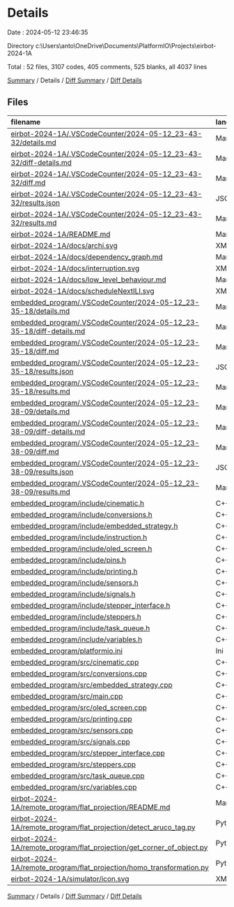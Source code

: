 # Details

Date : 2024-05-12 23:46:35

Directory c:\\Users\\anto\\OneDrive\\Documents\\PlatformIO\\Projects\\eirbot-2024-1A

Total : 52 files,  3107 codes, 405 comments, 525 blanks, all 4037 lines

[Summary](results.md) / Details / [Diff Summary](diff.md) / [Diff Details](diff-details.md)

## Files
| filename | language | code | comment | blank | total |
| :--- | :--- | ---: | ---: | ---: | ---: |
| [eirbot-2024-1A/.VSCodeCounter/2024-05-12_23-43-32/details.md](/eirbot-2024-1A/.VSCodeCounter/2024-05-12_23-43-32/details.md) | Markdown | 56 | 0 | 6 | 62 |
| [eirbot-2024-1A/.VSCodeCounter/2024-05-12_23-43-32/diff-details.md](/eirbot-2024-1A/.VSCodeCounter/2024-05-12_23-43-32/diff-details.md) | Markdown | 56 | 0 | 6 | 62 |
| [eirbot-2024-1A/.VSCodeCounter/2024-05-12_23-43-32/diff.md](/eirbot-2024-1A/.VSCodeCounter/2024-05-12_23-43-32/diff.md) | Markdown | 31 | 0 | 7 | 38 |
| [eirbot-2024-1A/.VSCodeCounter/2024-05-12_23-43-32/results.json](/eirbot-2024-1A/.VSCodeCounter/2024-05-12_23-43-32/results.json) | JSON | 1 | 0 | 0 | 1 |
| [eirbot-2024-1A/.VSCodeCounter/2024-05-12_23-43-32/results.md](/eirbot-2024-1A/.VSCodeCounter/2024-05-12_23-43-32/results.md) | Markdown | 31 | 0 | 7 | 38 |
| [eirbot-2024-1A/README.md](/eirbot-2024-1A/README.md) | Markdown | 3 | 0 | 2 | 5 |
| [eirbot-2024-1A/docs/archi.svg](/eirbot-2024-1A/docs/archi.svg) | XML | 283 | 0 | 0 | 283 |
| [eirbot-2024-1A/docs/dependency_graph.md](/eirbot-2024-1A/docs/dependency_graph.md) | Markdown | 3 | 0 | 2 | 5 |
| [eirbot-2024-1A/docs/interruption.svg](/eirbot-2024-1A/docs/interruption.svg) | XML | 296 | 0 | 0 | 296 |
| [eirbot-2024-1A/docs/low_level_behaviour.md](/eirbot-2024-1A/docs/low_level_behaviour.md) | Markdown | 81 | 0 | 16 | 97 |
| [eirbot-2024-1A/docs/scheduleNextILI.svg](/eirbot-2024-1A/docs/scheduleNextILI.svg) | XML | 323 | 0 | 0 | 323 |
| [embedded_program/.VSCodeCounter/2024-05-12_23-35-18/details.md](/embedded_program/.VSCodeCounter/2024-05-12_23-35-18/details.md) | Markdown | 36 | 0 | 6 | 42 |
| [embedded_program/.VSCodeCounter/2024-05-12_23-35-18/diff-details.md](/embedded_program/.VSCodeCounter/2024-05-12_23-35-18/diff-details.md) | Markdown | 9 | 0 | 6 | 15 |
| [embedded_program/.VSCodeCounter/2024-05-12_23-35-18/diff.md](/embedded_program/.VSCodeCounter/2024-05-12_23-35-18/diff.md) | Markdown | 12 | 0 | 7 | 19 |
| [embedded_program/.VSCodeCounter/2024-05-12_23-35-18/results.json](/embedded_program/.VSCodeCounter/2024-05-12_23-35-18/results.json) | JSON | 1 | 0 | 0 | 1 |
| [embedded_program/.VSCodeCounter/2024-05-12_23-35-18/results.md](/embedded_program/.VSCodeCounter/2024-05-12_23-35-18/results.md) | Markdown | 19 | 0 | 7 | 26 |
| [embedded_program/.VSCodeCounter/2024-05-12_23-38-09/details.md](/embedded_program/.VSCodeCounter/2024-05-12_23-38-09/details.md) | Markdown | 40 | 0 | 6 | 46 |
| [embedded_program/.VSCodeCounter/2024-05-12_23-38-09/diff-details.md](/embedded_program/.VSCodeCounter/2024-05-12_23-38-09/diff-details.md) | Markdown | 15 | 0 | 6 | 21 |
| [embedded_program/.VSCodeCounter/2024-05-12_23-38-09/diff.md](/embedded_program/.VSCodeCounter/2024-05-12_23-38-09/diff.md) | Markdown | 19 | 0 | 7 | 26 |
| [embedded_program/.VSCodeCounter/2024-05-12_23-38-09/results.json](/embedded_program/.VSCodeCounter/2024-05-12_23-38-09/results.json) | JSON | 1 | 0 | 0 | 1 |
| [embedded_program/.VSCodeCounter/2024-05-12_23-38-09/results.md](/embedded_program/.VSCodeCounter/2024-05-12_23-38-09/results.md) | Markdown | 22 | 0 | 7 | 29 |
| [embedded_program/include/cinematic.h](/embedded_program/include/cinematic.h) | C++ | 4 | 17 | 1 | 22 |
| [embedded_program/include/conversions.h](/embedded_program/include/conversions.h) | C++ | 9 | 14 | 4 | 27 |
| [embedded_program/include/embedded_strategy.h](/embedded_program/include/embedded_strategy.h) | C++ | 5 | 5 | 3 | 13 |
| [embedded_program/include/instruction.h](/embedded_program/include/instruction.h) | C++ | 18 | 18 | 4 | 40 |
| [embedded_program/include/oled_screen.h](/embedded_program/include/oled_screen.h) | C++ | 14 | 0 | 2 | 16 |
| [embedded_program/include/pins.h](/embedded_program/include/pins.h) | C++ | 19 | 1 | 7 | 27 |
| [embedded_program/include/printing.h](/embedded_program/include/printing.h) | C++ | 6 | 0 | 2 | 8 |
| [embedded_program/include/sensors.h](/embedded_program/include/sensors.h) | C++ | 4 | 0 | 2 | 6 |
| [embedded_program/include/signals.h](/embedded_program/include/signals.h) | C++ | 7 | 12 | 5 | 24 |
| [embedded_program/include/stepper_interface.h](/embedded_program/include/stepper_interface.h) | C++ | 12 | 0 | 7 | 19 |
| [embedded_program/include/steppers.h](/embedded_program/include/steppers.h) | C++ | 24 | 2 | 3 | 29 |
| [embedded_program/include/task_queue.h](/embedded_program/include/task_queue.h) | C++ | 10 | 19 | 10 | 39 |
| [embedded_program/include/variables.h](/embedded_program/include/variables.h) | C++ | 21 | 0 | 6 | 27 |
| [embedded_program/platformio.ini](/embedded_program/platformio.ini) | Ini | 8 | 15 | 6 | 29 |
| [embedded_program/src/cinematic.cpp](/embedded_program/src/cinematic.cpp) | C++ | 81 | 25 | 13 | 119 |
| [embedded_program/src/conversions.cpp](/embedded_program/src/conversions.cpp) | C++ | 54 | 0 | 6 | 60 |
| [embedded_program/src/embedded_strategy.cpp](/embedded_program/src/embedded_strategy.cpp) | C++ | 249 | 59 | 51 | 359 |
| [embedded_program/src/main.cpp](/embedded_program/src/main.cpp) | C++ | 51 | 18 | 11 | 80 |
| [embedded_program/src/oled_screen.cpp](/embedded_program/src/oled_screen.cpp) | C++ | 73 | 70 | 41 | 184 |
| [embedded_program/src/printing.cpp](/embedded_program/src/printing.cpp) | C++ | 13 | 0 | 3 | 16 |
| [embedded_program/src/sensors.cpp](/embedded_program/src/sensors.cpp) | C++ | 39 | 5 | 5 | 49 |
| [embedded_program/src/signals.cpp](/embedded_program/src/signals.cpp) | C++ | 75 | 25 | 13 | 113 |
| [embedded_program/src/stepper_interface.cpp](/embedded_program/src/stepper_interface.cpp) | C++ | 522 | 59 | 78 | 659 |
| [embedded_program/src/steppers.cpp](/embedded_program/src/steppers.cpp) | C++ | 159 | 16 | 51 | 226 |
| [embedded_program/src/task_queue.cpp](/embedded_program/src/task_queue.cpp) | C++ | 56 | 2 | 9 | 67 |
| [embedded_program/src/variables.cpp](/embedded_program/src/variables.cpp) | C++ | 81 | 0 | 15 | 96 |
| [eirbot-2024-1A/remote_program/flat_projection/README.md](/eirbot-2024-1A/remote_program/flat_projection/README.md) | Markdown | 40 | 0 | 11 | 51 |
| [eirbot-2024-1A/remote_program/flat_projection/detect_aruco_tag.py](/eirbot-2024-1A/remote_program/flat_projection/detect_aruco_tag.py) | Python | 41 | 12 | 26 | 79 |
| [eirbot-2024-1A/remote_program/flat_projection/get_corner_of_object.py](/eirbot-2024-1A/remote_program/flat_projection/get_corner_of_object.py) | Python | 43 | 3 | 17 | 63 |
| [eirbot-2024-1A/remote_program/flat_projection/homo_transformation.py](/eirbot-2024-1A/remote_program/flat_projection/homo_transformation.py) | Python | 30 | 8 | 14 | 52 |
| [eirbot-2024-1A/simulator/icon.svg](/eirbot-2024-1A/simulator/icon.svg) | XML | 1 | 0 | 1 | 2 |

[Summary](results.md) / Details / [Diff Summary](diff.md) / [Diff Details](diff-details.md)